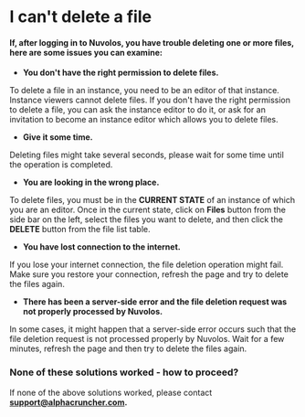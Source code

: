 # I can't delete a file

#### If, after logging in to Nuvolos, you have trouble deleting one or more files, here are some issues you can examine:

* **You don't have the right permission to delete files.**

To delete a file in an instance, you need to be an editor of that instance. Instance viewers cannot delete files. If you don't have the right permission to delete a file, you can ask the instance editor to do it, or ask for an invitation to become an instance editor which allows you to delete files.

* **Give it some time.**

Deleting  files might take several seconds, please wait for some time until the operation is completed.

* **You are looking in the wrong place.**

To delete files, you must be in the **CURRENT STATE** of an instance of which you are an editor. Once in the current state, click on **Files** button from the side bar on the left, select the files you want to delete, and then click the **DELETE** button from the file list table.

* **You have lost connection to the internet.**

If you lose your internet connection, the file deletion operation might fail. Make sure you restore your connection,  refresh the page and try to delete the files again.

* **There has been a server-side error and the file deletion request was not properly processed by Nuvolos.**

In some cases, it might happen that a server-side error occurs such that the file deletion request is not processed properly by Nuvolos. Wait for a few minutes, refresh the page and then try to delete the files again.  


### None of these solutions worked - how to proceed?

If none of the above solutions worked, please contact **support@alphacruncher.com.**

